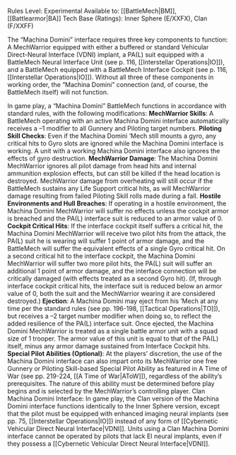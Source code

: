 Rules Level: Experimental
Available to: [[BattleMech|BM]], [[Battlearmor|BA]]
Tech Base (Ratings): Inner Sphere (E/XXFX), Clan (F/XXFF) 

The “Machina Domini” interface requires three key components to function: A MechWarrior equipped with either a buffered or standard Vehicular Direct-Neural Interface (VDNI) implant, a PA(L) suit equipped with a BattleMech Neural Interface Unit (see p. 116, [[Interstellar Operations|IO]]), and a BattleMech equipped with a BattleMech Interface Cockpit (see p. 116, [[Interstellar Operations|IO]]). Without all three of these components in working order, the “Machina Domini” connection (and, of course, the BattleMech itself) will not function.

In game play, a “Machina Domini” BattleMech functions in accordance with standard rules, with the following modifications:
**MechWarrior Skills**: A BattleMech operating with an active Machina Domini interface automatically receives a –1 modifier to all Gunnery and Piloting target numbers.
**Piloting Skill Checks**: Even if the Machina Domini ’Mech still mounts a gyro, any critical hits to Gyro slots are ignored while the Machina Domini interface is working. A unit with a working Machina Domini interface also ignores the effects of gyro destruction.
**MechWarrior Damage**: The Machina Domini MechWarrior ignores all pilot damage from head hits and internal ammunition explosion effects, but can still be killed if the head location is destroyed.
MechWarrior damage from overheating will still occur if the BattleMech sustains any Life Support critical hits, as will MechWarrior damage resulting from failed Piloting Skill rolls made during a fall.
**Hostile Environments and Hull Breaches**: If operating in a hostile environment, the Machina Domini MechWarrior will suffer no effects unless the cockpit armor is breached and the PA(L) interface suit is reduced to an armor value of 0.
**Cockpit Critical Hits**: If the interface cockpit itself suffers a critical hit, the Machina Domini MechWarrior will receive two pilot hits from the attack, the PA(L) suit he is wearing will suffer 1 point of armor damage, and the BattleMech will suffer the equivalent effects of a single Gyro critical hit. On a second critical hit to the interface cockpit, the Machina Domini MechWarrior will suffer two more pilot hits, the PA(L) suit will suffer an additional 1 point of armor damage, and the interface connection will be critically damaged (with effects treated as a second Gyro hit). (If, through interface cockpit critical hits, the interface suit is reduced below an armor value of 0, both the suit and the MechWarrior wearing it are considered destroyed.)
**Ejection**: A Machina Domini may eject from his ’Mech at any time per the standard rules (see pp. 196-198, [[Tactical Operations|TO]]), but receives a –2 target number modifier when doing so, to reflect the added resilience of the PA(L) interface suit. Once ejected, the Machina Domini MechWarrior is treated as a single battle armor unit with a squad size of 1 trooper. The armor value of this unit is equal to that of the PA(L) itself, minus any armor damage sustained from Interface Cockpit hits.
**Special Pilot Abilities (Optional)**: At the players’ discretion, the use of the Machina Domini interface can also impart onto its MechWarrior one free Gunnery or Piloting Skill-based Special Pilot Ability as featured in A Time of War (see pp. 219-224, [[A Time of War|AToW]]), regardless of the ability’s prerequisites. The nature of this ability must be determined before play begins and is selected by the MechWarrior’s controlling player.
Clan Machina Domini Interface: In game play, the Clan version of the Machina Domini interface functions identically to the Inner Sphere version, except that the pilot must be equipped with enhanced imaging neural implants (see pp. 75, [[Interstellar Operations|IO]]) instead of any form of [[Cybernetic Vehicular Direct Neural Interface|VDNI]]. Units using a Clan Machina Domini interface cannot be operated by pilots that lack EI neural implants, even if they possess a [[Cybernetic Vehicular Direct Neural Interface|VDNI]].